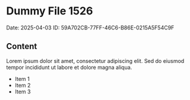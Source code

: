 # Dummy File 1526

Date: 2025-04-03
ID: 59A702CB-77FF-46C6-B86E-0215A5F54C9F

## Content

Lorem ipsum dolor sit amet, consectetur adipiscing elit.
Sed do eiusmod tempor incididunt ut labore et dolore magna aliqua.

* Item 1
* Item 2
* Item 3
